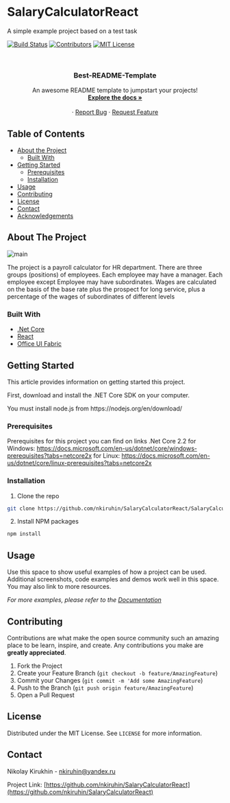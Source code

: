 # SalaryCalculatorReact
A simple example project based on a test task
<!--
*** Thanks for checking out this README Template. If you have a suggestion that would
*** make this better please fork the repo and create a pull request or simple open
*** an issue with the tag "enhancement".
*** Thanks again! Now go create something AMAZING! :D
-->





<!-- PROJECT SHIELDS -->
[![Build Status][build-shield]]()
[![Contributors][contributors-shield]]()
[![MIT License][license-shield]][license-url]



<!-- PROJECT LOGO -->
<br />


  <h3 align="center">Best-README-Template</h3>

  <p align="center">
    An awesome README template to jumpstart your projects!
    <br />
    <a href="https://github.com/nkiruhin/SalaryCalculatorReact/blob/master/README.md"><strong>Explore the docs »</strong></a>
    <br />
    <br />
    <!--<a href="https://github.com/othneildrew/Best-README-Template">View Demo</a>-->
    ·
    <a href="https://github.com/nkiruhin/SalaryCalculatorReact/issues">Report Bug</a>
    ·
    <a href="https://github.com/nkiruhin/SalaryCalculatorReact/issues">Request Feature</a>
  </p>
</p>



<!-- TABLE OF CONTENTS -->
## Table of Contents

* [About the Project](#about-the-project)
  * [Built With](#built-with)
* [Getting Started](#getting-started)
  * [Prerequisites](#prerequisites)
  * [Installation](#installation)
* [Usage](#usage)
* [Contributing](#contributing)
* [License](#license)
* [Contact](#contact)
* [Acknowledgements](#acknowledgements)



<!-- ABOUT THE PROJECT -->
## About The Project


![main](https://user-images.githubusercontent.com/39044526/59762643-b88e3800-92a8-11e9-90e0-85239f2207e2.png)

The project is a payroll calculator for HR department. There are three groups (positions) of employees.
Each employee may have a manager. Each employee except Employee may have subordinates.
Wages are calculated on the basis of the base rate plus the prospect for long service, plus a percentage of the wages of subordinates of different levels

### Built With

* [.Net Core](https://github.com/dotnet/core)
* [React](https://reactjs.org/)
* [Office UI Fabric](https://github.com/OfficeDev/office-ui-fabric-react)



<!-- GETTING STARTED -->
## Getting Started

This article provides information on getting started this project.
<p>
First, download and install the .NET Core SDK on your computer.
  <p>
You must install node.js from https://nodejs.org/en/download/

### Prerequisites

Prerequisites for this project you can find on links
.Net Core 2.2
for Windows:
https://docs.microsoft.com/en-us/dotnet/core/windows-prerequisites?tabs=netcore2x
for Linux:
https://docs.microsoft.com/en-us/dotnet/core/linux-prerequisites?tabs=netcore2x






### Installation

1. Clone the repo
```sh
git clone https://github.com/nkiruhin/SalaryCalculatorReact/SalaryCalculatorReact.git
```
2. Install NPM packages
```sh
npm install
```



<!-- USAGE EXAMPLES -->
## Usage

Use this space to show useful examples of how a project can be used. Additional screenshots, code examples and demos work well in this space. You may also link to more resources.

_For more examples, please refer to the [Documentation](https://example.com)_



<!-- CONTRIBUTING -->
## Contributing

Contributions are what make the open source community such an amazing place to be learn, inspire, and create. Any contributions you make are **greatly appreciated**.

1. Fork the Project
2. Create your Feature Branch (`git checkout -b feature/AmazingFeature`)
3. Commit your Changes (`git commit -m 'Add some AmazingFeature`)
4. Push to the Branch (`git push origin feature/AmazingFeature`)
5. Open a Pull Request



<!-- LICENSE -->
## License

Distributed under the MIT License. See `LICENSE` for more information.



<!-- CONTACT -->
## Contact

Nikolay Kirukhin  - nkiruhin@yandex.ru

Project Link: [https://github.com/nkiruhin/SalaryCalculatorReact](https://github.com/nkiruhin/SalaryCalculatorReact)









<!-- MARKDOWN LINKS & IMAGES -->
[build-shield]: https://img.shields.io/badge/build-passing-brightgreen.svg?style=flat-square
[contributors-shield]: https://img.shields.io/badge/contributors-1-orange.svg?style=flat-square
[license-shield]: https://img.shields.io/badge/license-MIT-blue.svg?style=flat-square
[license-url]: https://choosealicense.com/licenses/mit
[linkedin-shield]: https://img.shields.io/badge/-LinkedIn-black.svg?style=flat-square&logo=linkedin&colorB=555
[linkedin-url]: https://linkedin.com/in/othneildrew
[product-screenshot]: https://raw.githubusercontent.com/othneildrew/Best-README-Template/master/screenshot.png
